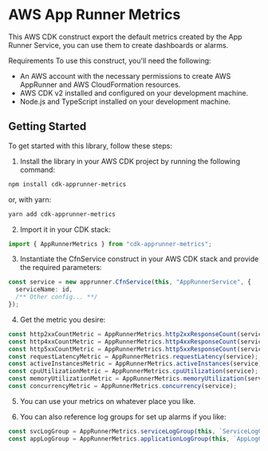 # AWS App Runner Metrics

This AWS CDK construct export the default metrics created by the App Runner Service, you can use them to create dashboards or alarms.

Requirements
To use this construct, you'll need the following:

- An AWS account with the necessary permissions to create AWS AppRunner and AWS CloudFormation resources.
- AWS CDK v2 installed and configured on your development machine.
- Node.js and TypeScript installed on your development machine.

## Getting Started

To get started with this library, follow these steps:

1. Install the library in your AWS CDK project by running the following command:

```bash
npm install cdk-apprunner-metrics
```

or, with yarn:

```bash
yarn add cdk-apprunner-metrics
```

2. Import it in your CDK stack:

```ts
import { AppRunnerMetrics } from "cdk-apprunner-metrics";
```

3. Instantiate the CfnService construct in your AWS CDK stack and provide the required parameters:

```ts
const service = new apprunner.CfnService(this, "AppRunnerService", {
  serviceName: id,
  /** Other config... **/
});
```

4. Get the metric you desire:

```ts
const http2xxCountMetric = AppRunnerMetrics.http2xxResponseCount(service);
const http4xxCountMetric = AppRunnerMetrics.http4xxResponseCount(service);
const http5xxCountMetric = AppRunnerMetrics.http5xxResponseCount(service);
const requestLatencyMetric = AppRunnerMetrics.requestLatency(service);
const activeInstancesMetric = AppRunnerMetrics.activeInstances(service);
const cpuUtilizationMetric = AppRunnerMetrics.cpuUtilization(service);
const memoryUtilizationMetric = AppRunnerMetrics.memoryUtilization(service);
const concurrencyMetric = AppRunnerMetrics.concurrency(service);
```

5. You can use your metrics on whatever place you like.

6. You can also reference log groups for set up alarms if you like:

```ts
const svcLogGroup = AppRunnerMetrics.serviceLogGroup(this, `ServiceLogGroup`, service);
const appLogGroup = AppRunnerMetrics.applicationLogGroup(this, `AppLogGroup`, service);
```